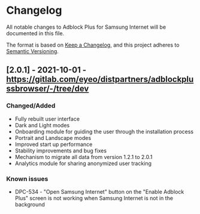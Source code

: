 # Changelog
All notable changes to Adblock Plus for Samsung Internet will be documented in this file.

The format is based on [Keep a Changelog](https://keepachangelog.com/en/1.0.0/),
and this project adheres to [Semantic Versioning](https://semver.org/spec/v2.0.0.html).

## [2.0.1] - 2021-10-01 - https://gitlab.com/eyeo/distpartners/adblockplussbrowser/-/tree/dev

### Changed/Added
- Fully rebuilt user interface
- Dark and Light modes
- Onboarding module for guiding the user through the installation process
- Portrait and Landscape modes
- Improved start up performance
- Stability improvements and bug fixes
- Mechanism to migrate all data from version 1.2.1 to 2.0.1
- Analytics module for sharing anonymized user tracking

### Known issues
- DPC-534 - "Open Samsung Internet" button on the "Enable Adblock Plus" screen is not working when Samsung Internet is not in the background